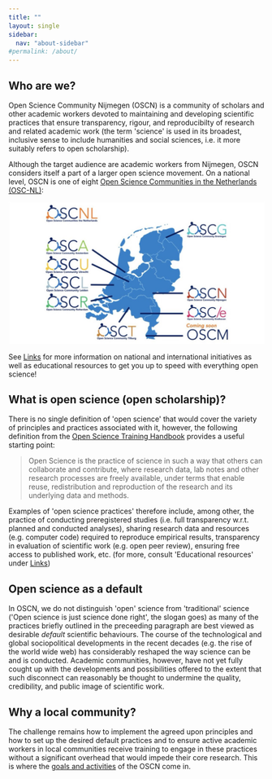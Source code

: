 ```yaml
---
title: ""
layout: single
sidebar:
  nav: "about-sidebar"
#permalink: /about/
---
```


## Who are we?

Open Science Community Nijmegen (OSCN) is a community of scholars and other academic workers devoted to maintaining and developing scientific practices that ensure transparency, rigour, and reproducibilty of research and related academic work (the term 'science' is used in its broadest, inclusive sense to include humanities and social sciences, i.e. it more suitably refers to open scholarship).

Although the target audience are academic workers from Nijmegen, OSCN considers itself a part of a larger open science movement. On a national level, OSCN is one of eight [Open Science Communities in the Netherlands (OSC-NL)](https://openscience-nijmegen.nl/_pages/links/#local):

![OSC-NL map](../assets//images//OSC-NL.jpg) 

See [Links](https://radboud-university.github.io/osc-nijmegen/_pages/links/) for more information on national and international initiatives as well as educational resources to get you up to speed with everything open science!

## What is open science (open scholarship)?

There is no single definition of 'open science' that would cover the variety of principles and practices associated with it, however, the following definition from the [Open Science Training Handbook](https://open-science-training-handbook.gitbook.io/book/) provides a useful starting point:

> Open Science is the practice of science in such a way that others can collaborate and contribute, where research data, lab notes and other research processes are freely available, under terms that enable reuse, redistribution and reproduction of the research and its underlying data and methods.

Examples of 'open science practices' therefore include, among other, the practice of conducting preregistered studies (i.e. full transparency w.r.t. planned and conducted analyses), sharing research data and resources (e.g. computer code) required to reproduce empirical results, transparency in evaluation of scientific work (e.g. open peer review), ensuring free access to published work, etc. (for more, consult 'Educational resources' under [Links](https://radboud-university.github.io/osc-nijmegen/_pages/links/))

## Open science as a default

In OSCN, we do not distinguish 'open' science from 'traditional' science ('Open science is just science done right', the slogan goes) as many of the practices briefly outlined in the preceeding paragraph are best viewed as desirable _default_ scientific behaviours. The course of the technological and global sociopolitical developments in the recent decades (e.g. the rise of the world wide web) has considerably reshaped the way science can be and is conducted. Academic communities, however, have not yet fully cought up with the developments and possibilities offered to the extent that such disconnect can reasonably be thought to undermine the quality, credibility, and public image of scientific work.

## Why a local community?

The challenge remains how to implement the agreed upon principles and how to set up the desired default practices and to ensure active academic workers in local communities receive training to engage in these practices without a significant overhead that would impede their core research. This is where the [goals and activities](https://radboud-university.github.io/osc-nijmegen/_pages/goals/) of the OSCN come in.
